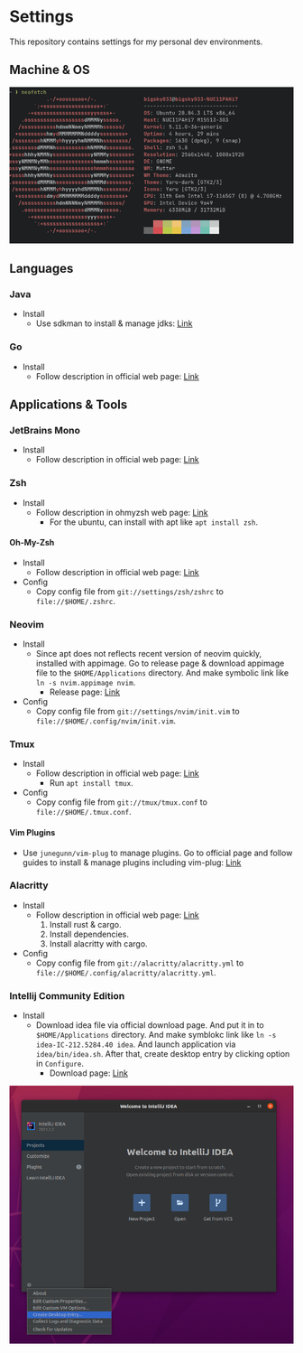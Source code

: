 # Settings

This repository contains settings for my personal dev environments.

## Machine & OS

![neofetch_result](./img/neofetch_result.png)

## Languages

### Java

- Install
  - Use sdkman to install & manage jdks: [Link](https://sdkman.io/jdks)

### Go

- Install
  - Follow description in official web page: [Link](https://golang.org/doc/install)

## Applications & Tools

### JetBrains Mono

- Install
  - Follow description in official web page: [Link](https://github.com/JetBrains/JetBrainsMono)

### Zsh

- Install
  - Follow description in ohmyzsh web page: [Link](https://github.com/ohmyzsh/ohmyzsh/wiki/Installing-ZSH)
    - For the ubuntu, can install with apt like `apt install zsh`.

#### Oh-My-Zsh

- Install
  - Follow description in official web page: [Link](https://github.com/ohmyzsh/ohmyzsh)
- Config
  - Copy config file from `git://settings/zsh/zshrc` to `file://$HOME/.zshrc`.

### Neovim

- Install
  - Since apt does not reflects recent version of neovim quickly, installed with appimage. Go to release page & download appimage file to the `$HOME/Applications` directory. And make symbolic link like ` ln -s nvim.appimage nvim`.
    - Release page: [Link](https://github.com/neovim/neovim/releases)
- Config
  - Copy config file from `git://settings/nvim/init.vim` to `file://$HOME/.config/nvim/init.vim`.

### Tmux

- Install
  - Follow description in official web page: [Link](https://github.com/tmux/tmux/wiki/Installing)
    - Run `apt install tmux`.
- Config
  - Copy config file from `git://tmux/tmux.conf` to `file://$HOME/.tmux.conf`.

#### Vim Plugins

- Use `junegunn/vim-plug` to manage plugins. Go to official page and follow guides to install & manage plugins including vim-plug: [Link](https://github.com/junegunn/vim-plug)

### Alacritty

- Install
  - Follow description in official web page: [Link](https://github.com/alacritty/alacritty/blob/master/INSTALL.md)
    1. Install rust & cargo.
    2. Install dependencies.
    3. Install alacritty with cargo.
- Config
  - Copy config file from `git://alacritty/alacritty.yml` to `file://$HOME/.config/alacritty/alacritty.yml`.

### Intellij Community Edition

- Install
  - Download idea file via official download page. And put it in to `$HOME/Applications` directory. And make symblokc link like `ln -s idea-IC-212.5284.40 idea`. And launch application via `idea/bin/idea.sh`. After that, create desktop entry by clicking option in `Configure`.
    - Download page: [Link](https://www.jetbrains.com/ko-kr/idea/download/#section=linux)

![intellij_create_desktop_entry](img/intellij_create_desktop_entry.png)

